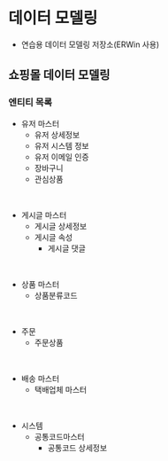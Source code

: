 # 데이터 모델링
- 연습용 데이터 모델링 저장소(ERWin 사용)

## 쇼핑몰 데이터 모델링
### 엔티티 목록
- 유저 마스터
  - 유저 상세정보
  - 유저 시스템 정보
  - 유저 이메일 인증
  - 장바구니
  - 관심상품

<br>
  
- 게시글 마스터
  - 게시글 상세정보
  - 게시글 속성
    - 게시글 댓글

<br>

- 상품 마스터
  - 상품분류코드

<br>

- 주문
  - 주문상품

<br>

- 배송 마스터
  - 택배업체 마스터

<br>

- 시스템
  - 공통코드마스터
    - 공통코드 상세정보